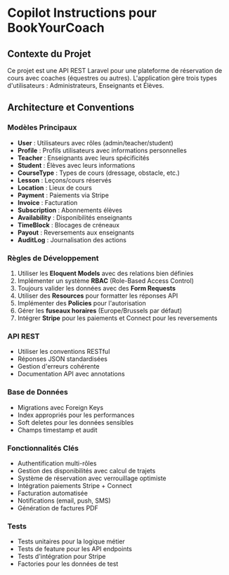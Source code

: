 # Copilot Instructions pour BookYourCoach

<!-- Use this file to provide workspace-specific custom instructions to Copilot. For more details, visit https://code.visualstudio.com/docs/copilot/copilot-customization#_use-a-githubcopilotinstructionsmd-file -->

## Contexte du Projet

Ce projet est une API REST Laravel pour une plateforme de réservation de cours avec coaches (équestres ou autres). L'application gère trois types d'utilisateurs : Administrateurs, Enseignants et Élèves.

## Architecture et Conventions

### Modèles Principaux
- **User** : Utilisateurs avec rôles (admin/teacher/student)
- **Profile** : Profils utilisateurs avec informations personnelles
- **Teacher** : Enseignants avec leurs spécificités
- **Student** : Élèves avec leurs informations
- **CourseType** : Types de cours (dressage, obstacle, etc.)
- **Lesson** : Leçons/cours réservés
- **Location** : Lieux de cours
- **Payment** : Paiements via Stripe
- **Invoice** : Facturation
- **Subscription** : Abonnements élèves
- **Availability** : Disponibilités enseignants
- **TimeBlock** : Blocages de créneaux
- **Payout** : Reversements aux enseignants
- **AuditLog** : Journalisation des actions

### Règles de Développement
1. Utiliser les **Eloquent Models** avec des relations bien définies
2. Implémenter un système **RBAC** (Role-Based Access Control)
3. Toujours valider les données avec des **Form Requests**
4. Utiliser des **Resources** pour formatter les réponses API
5. Implémenter des **Policies** pour l'autorisation
6. Gérer les **fuseaux horaires** (Europe/Brussels par défaut)
7. Intégrer **Stripe** pour les paiements et Connect pour les reversements

### API REST
- Utiliser les conventions RESTful
- Réponses JSON standardisées
- Gestion d'erreurs cohérente
- Documentation API avec annotations

### Base de Données
- Migrations avec Foreign Keys
- Index appropriés pour les performances
- Soft deletes pour les données sensibles
- Champs timestamp et audit

### Fonctionnalités Clés
- Authentification multi-rôles
- Gestion des disponibilités avec calcul de trajets
- Système de réservation avec verrouillage optimiste
- Intégration paiements Stripe + Connect
- Facturation automatisée
- Notifications (email, push, SMS)
- Génération de factures PDF

### Tests
- Tests unitaires pour la logique métier
- Tests de feature pour les API endpoints
- Tests d'intégration pour Stripe
- Factories pour les données de test
